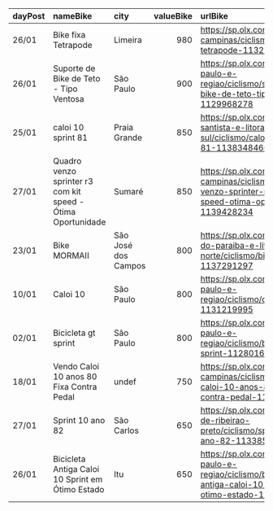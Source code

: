 | dayPost   | nameBike                                                    | city                |   valueBike | urlBike                                                                                                             |
|:----------|:------------------------------------------------------------|:--------------------|------------:|:--------------------------------------------------------------------------------------------------------------------|
| 26/01     | Bike fixa Tetrapode                                         | Limeira             |         980 | https://sp.olx.com.br/grande-campinas/ciclismo/bike-fixa-tetrapode-1132508391                                       |
| 26/01     | Suporte de Bike de Teto - Tipo Ventosa                      | São Paulo           |         900 | https://sp.olx.com.br/sao-paulo-e-regiao/ciclismo/suporte-de-bike-de-teto-tipo-ventosa-1129968278                   |
| 25/01     | caloi 10 sprint  81                                         | Praia Grande        |         850 | https://sp.olx.com.br/baixada-santista-e-litoral-sul/ciclismo/caloi-10-sprint-81-1138348460                         |
| 27/01     | Quadro venzo sprinter r3 com kit speed - Ótima Oportunidade | Sumaré              |         850 | https://sp.olx.com.br/grande-campinas/ciclismo/quadro-venzo-sprinter-r3-com-kit-speed-otima-oportunidade-1139428234 |
| 23/01     | Bike MORMAII                                                | São José dos Campos |         800 | https://sp.olx.com.br/vale-do-paraiba-e-litoral-norte/ciclismo/bike-mormaii-1137291297                              |
| 10/01     | Caloi 10                                                    | São Paulo           |         800 | https://sp.olx.com.br/sao-paulo-e-regiao/ciclismo/caloi-10-1131219995                                               |
| 02/01     | Bicicleta gt sprint                                         | São Paulo           |         800 | https://sp.olx.com.br/sao-paulo-e-regiao/ciclismo/bicicleta-gt-sprint-1128016619                                    |
| 18/01     | Vendo Caloi 10 anos 80 Fixa Contra Pedal                    | undef               |         750 | https://sp.olx.com.br/grande-campinas/ciclismo/vendo-caloi-10-anos-80-fixa-contra-pedal-1135328773                  |
| 27/01     | Sprint 10 ano 82                                            | São Carlos          |         650 | https://sp.olx.com.br/regiao-de-ribeirao-preto/ciclismo/sprint-10-ano-82-1133854242                                 |
| 26/01     | Bicicleta Antiga Caloi 10 Sprint em Ótimo Estado            | Itu                 |         650 | https://sp.olx.com.br/sao-paulo-e-regiao/ciclismo/bicicleta-antiga-caloi-10-sprint-em-otimo-estado-1138898911       |